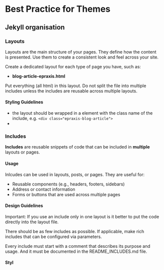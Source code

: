 # Best Practice for Themes

## Jekyll organisation

### Layouts

Layouts are the main structure of your pages. They define how the content is presented. Use them to create a consistent 
look and feel across your site.

Create a dedicated layout for each type of page you have, such as:

- **blog-article-epraxis.html**

Put everything (all html) in this layout. Do not split the file into multiple includes unless 
the includes are reusable across multiple layouts.


#### Styling Guidelines

- the layout should be wrapped in a element with the class name of the include, e.g. `<div class="epraxis-blog-article">`
- 


### Includes

**Includes** are reusable snippets of code that can be included in **multiple** layouts or pages. 

#### Usage

Inlcudes can be used in layouts, posts, or pages. They are useful for:

- Reusable components (e.g., headers, footers, sidebars)
- Address or contact information
- Forms or buttons that are used across multiple pages

#### Design Guidelines

Important: If you use an include only in one layout is it better to put the code directly into the layout file.

There should be as few includes as possible. If applicable, make rich includes that can be configured via parameters.

Every include must start with a comment that describes its purpose and usage. And it must be documented in the README_INCLUDES.md file.


#### Styl
